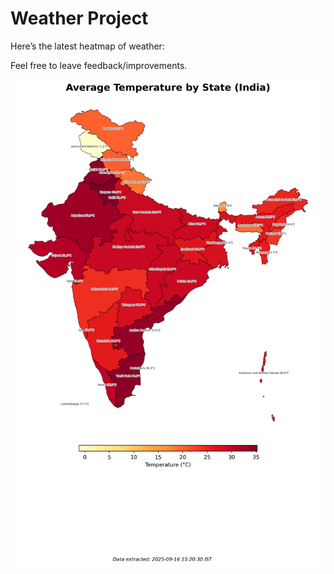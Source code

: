 # Weather Project

Here’s the latest heatmap of weather:

Feel free to leave feedback/improvements.

![India Heatmap](docs/assets/india_heatmap.png?v=C932E8)

